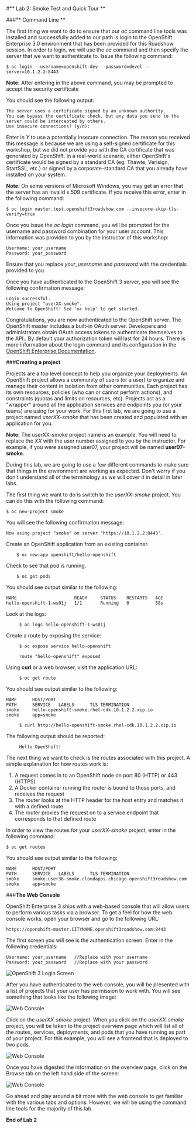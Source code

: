 #** Lab 2: Smoke Test and Quick Tour **

###** Command Line **

The first thing we want to do to ensure that our *oc* command line tools was installed and successfully added to our path is login to the OpenShift Enterprise 3.0 environment that has been provided for this Roadshow session.  In order to login, we will use the *oc* command and then specify the server that we want to authenticate to.  Issue the following command:

	$ oc login --username=openshift-dev --password=devel --server=10.1.2.2:8443
    
**Note:** After entering in the above command, you may be prompted to accept the security certificate

You should see the following output:

	The server uses a certificate signed by an unknown authority.
	You can bypass the certificate check, but any data you send to the server could be intercepted by others.
	Use insecure connections? (y/n): 
    
Enter in *Y* to use a potentially insecure connection.  The reason you received
this message is because we are using a self-signed certificate for this
workshop, but we did not provide you with the CA certificate that was generated
by OpenShift. In a real-world scenario, either OpenShift's certificate would be
signed by a standard CA (eg: Thawte, Verisign, StartSSL, etc.) or signed by a
corporate-standard CA that you already have installed on your system.

**Note:** On some versions of Microsoft Windows, you may get an error that the server has an invalid x.509 certificate.  If you receive this error, enter in the following command:

	$ oc login master.test.openshift3roadshow.com --insecure-skip-tls-verify=true
    
Once you issue the *oc login* command, you will be prompted for the username and password combination for your user account.  This information was provided to you by the instructor of this workshop:

    Username: your_username
    Password: your_password
    
Ensure that you replace *your_username* and *password* with the credentials provided to you.

Once you have authenticated to the OpenShift 3 server, you will see the following confirmation message:

    Login successful.
    Using project "userXX-smoke".
    Welcome to OpenShift! See 'oc help' to get started.    

Congratulations, you are now authenticated to the OpenShift server. The
OpenShift master includes a built-in OAuth server. Developers and administrators
obtain OAuth access tokens to authenticate themselves to the API.. By default
your authorization token will last for 24 hours. There is more information about
the login command and its configuration in the [OpenShift Enterprise Documentation](https://docs.openshift.com/enterprise/3.0/cli_reference/get_started_cli.html#basic-setup-and-login).

    
###**Creating a project**

Projects are a top level concept to help you organize your deployments. An
OpenShift project allows a community of users (or a user) to organize and manage
their content in isolation from other communities. Each project has its own
resources, policies (who can or cannot perform actions), and constraints (quotas
and limits on resources, etc).  Projects act as a "wrapper" around all the
application services and endpoints you (or your teams) are using for your work.
For this first lab, we are going to use a project named *userXX-smoke* that has been
created and populated with an application for you.

**Note:** The userXX-smoke project name is an example.  You will need to replace
the *XX* with the user number assigned to you by the instructor.  For example,
if you were assigned user07, your project will be named **user07-smoke**.

During this lab, we are going to use a few different commands to make sure that
things in the environment are working as expected.  Don't worry if you don't
understand all of the terminology as we will cover it in detail in later labs.

The first thing we want to do is switch to the *userXX-smoke* project. You
can do this with the following command:

	$ oc new-project smoke
   
You will see the following confirmation message:

	Now using project "smoke" on server "https://10.1.2.2:8443".

Create an OpenShift application from an existing container.

        $ oc new-app openshift/hello-openshift

Check to see that pod is running.

        $ oc get pods

You should see output similar to the following:

    NAME                      READY     STATUS    RESTARTS   AGE
    hello-openshift-1-ws01j   1/1       Running   0          58s

Look at the logs:

         $ oc logs hello-openshift-1-ws01j

Create a route by exposing the service:

         $ oc expose service hello-openshift
  
         route "hello-openshift" exposed

Using **curl** or a web browser, visit the application URL:

         $ oc get route

You should see output similar to the following:
	
    NAME      HOST/PORT                                                     PATH      SERVICE   LABELS      TLS TERMINATION
    smoke     hello-openshift-smoke.rhel-cdk.10.1.2.2.xip.io                          smoke     app=smoke 

         $ curl http://hello-openshift-smoke.rhel-cdk.10.1.2.2.xip.io

The following output should be reported:

         Hello OpenShift!

The next thing we want to check is the routes associated with this project. A simple explanation for how routes work is:
1. A request comes in to an OpenShift node on port 80 (HTTP) or 443 (HTTPS)
1. A Docker container running the router is bound to those ports, and receives the request
1. The router looks at the HTTP header for the host entry and matches it with a defined route
1. The router proxies the request on to a service endpoint that corresponds to that defined route

In order to view the routes for your *userXX-smoke* project, enter in the following command:

	$ oc get routes
    
You should see output similar to the following:
	
    NAME      HOST/PORT                                                     PATH      SERVICE   LABELS      TLS TERMINATION
    smoke     smoke.user36-smoke.cloudapps.chicago.openshift3roadshow.com             smoke     app=smoke 

###**The Web Console**

OpenShift Enterprise 3 ships with a web-based console that will allow users to
perform various tasks via a browser.  To get a feel for how the web console
works, open your browser and go to the following URL:

	https://openshift-master.CITYNAME.openshift3roadshow.com:8443

The first screen you will see is the authentication screen.  Enter in the following credentials:

	Username: your_username   //Replace with your username 
	Password: your_password   //Replace with your password
    
![OpenShift 3 Login Screen](http://training.runcloudrun.com/images/roadshow/v3login.png)

After you have authenticated to the web console, you will be presented with a
list of projects that your user has permission to work with. You will see
something that looks like the following image:

![Web Console](http://training.runcloudrun.com/images/roadshow/webconsole1.png)

Click on the *userXX-smoke* project. When you click on the *userXX-smoke*
project, you will be taken to the project overview page which will list all of
the routes, services, deployments, and pods that you have running as part of
your project.  For this example, you will see a frontend that is deployed to
two pods.

![Web Console](http://training.runcloudrun.com/images/roadshow/webconsole2.png)

Once you have digested the information on the overview page, click on the Browse tab on the left hand side of the screen:

![Web Console](http://training.runcloudrun.com/images/roadshow/webconsole3.png)

Go ahead and play around a bit more with the web console to get familiar with
the various tabs and options.  However, we will be using the command line tools
for the majority of this lab.


**End of Lab 2**
